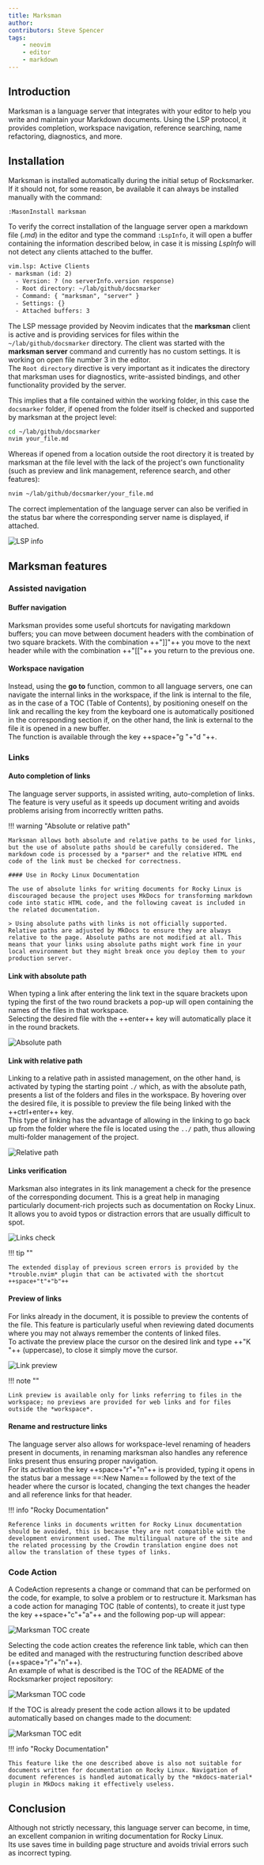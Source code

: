 ```yaml
---
title: Marksman
author: 
contributors: Steve Spencer
tags:
    - neovim
    - editor
    - markdown
---
```

<!--vale off-->
## Introduction

Marksman is a language server that integrates with your editor to help you write and maintain your Markdown documents. Using the LSP protocol, it provides completion, workspace navigation, reference searching, name refactoring, diagnostics, and more.

## Installation

Marksman is installed automatically during the initial setup of Rocksmarker. If it should not, for some reason, be available it can always be installed manually with the command:

```txt
:MasonInstall marksman
```

To verify the correct installation of the language server open a markdown file (*.md*) in the editor and type the command `:LspInfo`, it will open a buffer containing the information described below, in case it is missing *LspInfo* will not detect any clients attached to the buffer.

```txt
vim.lsp: Active Clients
- marksman (id: 2)
  - Version: ? (no serverInfo.version response)
  - Root directory: ~/lab/github/docsmarker
  - Command: { "marksman", "server" }
  - Settings: {}
  - Attached buffers: 3
```

The LSP message provided by Neovim indicates that the **marksman** client is active and is providing services for files within the `~/lab/github/docsmarker` directory. The client was started with the **marksman server** command and currently has no custom settings. It is working on open file number 3 in the editor.  
The `Root directory` directive is very important as it indicates the directory that marksman uses for diagnostics, write-assisted bindings, and other functionality provided by the server.

This implies that a file contained within the working folder, in this case the `docsmarker` folder, if opened from the folder itself is checked and supported by marksman at the project level:

```bash
cd ~/lab/github/docsmarker
nvim your_file.md
```

Whereas if opened from a location outside the root directory it is treated by marksman at the file level with the lack of the project's own functionality (such as preview and link management, reference search, and other features):

```bash
nvim ~/lab/github/docsmarker/your_file.md
```

The correct implementation of the language server can also be verified in the status bar where the corresponding server name is displayed, if attached.

![LSP info](../assets/images/lsp-info.png)

## Marksman features

### Assisted navigation

#### Buffer navigation

Marksman provides some useful shortcuts for navigating markdown buffers; you can move between document headers with the combination of two square brackets. With the combination ++"]]"++ you move to the next header while with the combination ++"[["++ you return to the previous one.

#### Workspace navigation

Instead, using the **go to** function, common to all language servers, one can navigate the internal links in the workspace, if the link is internal to the file, as in the case of a TOC (Table of Contents), by positioning oneself on the link and recalling the key from the keyboard one is automatically positioned in the corresponding section if, on the other hand, the link is external to the file it is opened in a new buffer.  
The function is available through the key ++space+"g "+"d "++.

### Links

#### Auto completion of links

The language server supports, in assisted writing, auto-completion of links. The feature is very useful as it speeds up document writing and avoids problems arising from incorrectly written paths.

!!! warning "Absolute or relative path"

    Marksman allows both absolute and relative paths to be used for links, but the use of absolute paths should be carefully considered. The markdown code is processed by a *parser* and the relative HTML end code of the link must be checked for correctness.

    #### Use in Rocky Linux Documentation

    The use of absolute links for writing documents for Rocky Linux is discouraged because the project uses MkDocs for transforming markdown code into static HTML code, and the following caveat is included in the related documentation.

    > Using absolute paths with links is not officially supported. Relative paths are adjusted by MkDocs to ensure they are always relative to the page. Absolute paths are not modified at all. This means that your links using absolute paths might work fine in your local environment but they might break once you deploy them to your production server.

#### Link with absolute path

When typing a link after entering the link text in the square brackets upon typing the first of the two round brackets a pop-up will open containing the names of the files in that workspace.  
Selecting the desired file with the ++enter++ key will automatically place it in the round brackets.

![Absolute path](../assets/images/marksman-absolute-path.png)

#### Link with relative path

Linking to a relative path in assisted management, on the other hand, is activated by typing the starting point `./` which, as with the absolute path, presents a list of the folders and files in the workspace. By hovering over the desired file, it is possible to preview the file being linked with the ++ctrl+enter++ key.  
This type of linking has the advantage of allowing in the linking to go back up from the folder where the file is located using the `../` path, thus allowing multi-folder management of the project.

![Relative path](../assets/images/marksman-relative-path.png)

#### Links verification

Marksman also integrates in its link management a check for the presence of the corresponding document. This is a great help in managing particularly document-rich projects such as documentation on Rocky Linux.
It allows you to avoid typos or distraction errors that are usually difficult to spot.

![Links check](../assets/images/marksman-check-link.png)

!!! tip ""

    The extended display of previous screen errors is provided by the *trouble.nvim* plugin that can be activated with the shortcut ++space+"t"+"b"++

#### Preview of links

For links already in the document, it is possible to preview the contents of the file. This feature is particularly useful when reviewing dated documents where you may not always remember the contents of linked files.  
To activate the preview place the cursor on the desired link and type ++"K "++ (uppercase), to close it simply move the cursor.

![Link preview](../assets/images/marksman-link-preview.png)

!!! note ""

    Link preview is available only for links referring to files in the workspace; no previews are provided for web links and for files outside the *workspace*.

#### Rename and restructure links

The language server also allows for workspace-level renaming of headers present in documents, in renaming marksman also handles any reference links present thus ensuring proper navigation.  
For its activation the key ++space+"r"+"n"++ is provided, typing it opens in the status bar a message ==:New Name== followed by the text of the header where the cursor is located, changing the text changes the header and all reference links for that header.

!!! info "Rocky Documentation"

    Reference links in documents written for Rocky Linux documentation should be avoided, this is because they are not compatible with the development environment used. The multilingual nature of the site and the related processing by the Crowdin translation engine does not allow the translation of these types of links.

### Code Action

A CodeAction represents a change or command that can be performed on the code, for example, to solve a problem or to restructure it. Marksman has a code action for managing TOC (table of contents), to create it just type the key ++space+"c"+"a"++ and the following pop-up will appear:

![Marksman TOC create](../assets/images/marksman-create-toc.png)

Selecting the code action creates the reference link table, which can then be edited and managed with the restructuring function described above (++space+"r"+"n"++).  
An example of what is described is the TOC of the README of the Rocksmarker project repository:

![Marksman TOC code](../assets/images/marksman-toc-code.png)

If the TOC is already present the code action allows it to be updated automatically based on changes made to the document:

![Marksman TOC edit](../assets/images/marksman-toc.png)

!!! info "Rocky Documentation"

    This feature like the one described above is also not suitable for documents written for documentation on Rocky Linux. Navigation of document references is handled automatically by the *mkdocs-material* plugin in MkDocs making it effectively useless.

## Conclusion

Although not strictly necessary, this language server can become, in time, an excellent companion in writing documentation for Rocky Linux.  
Its use saves time in building page structure and avoids trivial errors such as incorrect typing.
